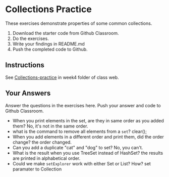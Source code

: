 # Collections Practice

These exercises demonstrate properties of some common collections.

1. Download the starter code from Github Classroom.
2. Do the exercises.
3. Write your findings in README.md
4. Push the completed code to Github.

## Instructions

See [Collections-practice](https://skeoop.github.io/week4/Collections-practice) in week4 folder of class web.

## Your Answers

Answer the questions in the exercises here. Push your answer and code to Github Classroom.

* When you print elements in the set, are they in same order as you added them?
	No, it's not in the same order.
* what is the command to remove all elements from a `set`?
	clear();
* When you add elements in a different order and print them, did the order change?
	the order changed.
* Can you add a duplicate "cat" and "dog" to set?
	No, you can't.
* What is the result when you use TreeSet instead of HashSet?
	the results are printed in alphabetical order.
* Could we make `setExplorer` work with either Set or List?  How?
	set paramater to Collection
